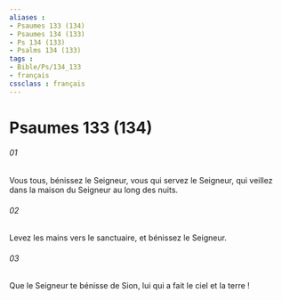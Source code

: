 ```yaml
---
aliases : 
- Psaumes 133 (134)
- Psaumes 134 (133)
- Ps 134 (133)
- Psalms 134 (133)
tags : 
- Bible/Ps/134_133
- français
cssclass : français
---
```


# Psaumes 133 (134)

###### 01
Vous tous, bénissez le Seigneur, vous qui servez le Seigneur, qui veillez dans la maison du Seigneur au long des nuits.
###### 02
Levez les mains vers le sanctuaire, et bénissez le Seigneur.
###### 03
Que le Seigneur te bénisse de Sion, lui qui a fait le ciel et la terre !
